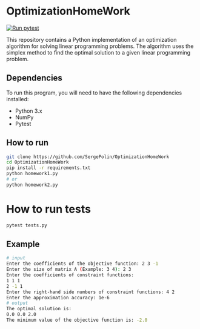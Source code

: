# OptimizationHomeWork
[![Run pytest](https://github.com/SergePolin/OptimizationHomeWork/actions/workflows/main.yml/badge.svg)](https://github.com/SergePolin/OptimizationHomeWork/actions/workflows/main.yml)

This repository contains a Python implementation of an optimization algorithm for solving linear programming problems. The algorithm uses the simplex method to find the optimal solution to a given linear programming problem.

## Dependencies

To run this program, you will need to have the following dependencies installed:

- Python 3.x
- NumPy
- Pytest

## How to run

```bash
git clone https://github.com/SergePolin/OptimizationHomeWork
cd OptimizationHomeWork
pip install -r requirements.txt
python homework1.py
# or
python homework2.py
```

# How to run tests
```bash
pytest tests.py
```

## Example

```bash
# input
Enter the coefficients of the objective function: 2 3 -1
Enter the size of matrix A (Example: 3 4): 2 3
Enter the coefficients of constraint functions:
1 1 1
2 -1 1
Enter the right-hand side numbers of constraint functions: 4 2
Enter the approximation accuracy: 1e-6
# output
The optimal solution is:
0.0 0.0 2.0
The minimum value of the objective function is: -2.0
```
